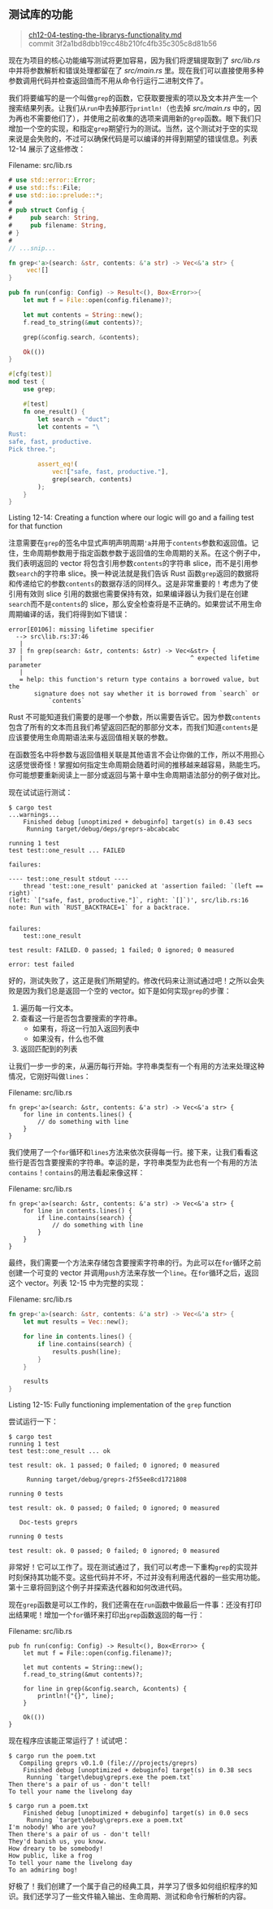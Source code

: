 ## 测试库的功能

> [ch12-04-testing-the-librarys-functionality.md](https://github.com/rust-lang/book/blob/master/second-edition/src/ch12-04-testing-the-librarys-functionality.md)
> <br>
> commit 3f2a1bd8dbb19cc48b210fc4fb35c305c8d81b56

现在为项目的核心功能编写测试将更加容易，因为我们将逻辑提取到了 *src/lib.rs* 中并将参数解析和错误处理都留在了 *src/main.rs* 里。现在我们可以直接使用多种参数调用代码并检查返回值而不用从命令行运行二进制文件了。

我们将要编写的是一个叫做`grep`的函数，它获取要搜索的项以及文本并产生一个搜索结果列表。让我们从`run`中去掉那行`println!`（也去掉 *src/main.rs* 中的，因为再也不需要他们了），并使用之前收集的选项来调用新的`grep`函数。眼下我们只增加一个空的实现，和指定`grep`期望行为的测试。当然，这个测试对于空的实现来说是会失败的，不过可以确保代码是可以编译的并得到期望的错误信息。列表 12-14 展示了这些修改：

<span class="filename">Filename: src/lib.rs</span>

```rust
# use std::error::Error;
# use std::fs::File;
# use std::io::prelude::*;
#
# pub struct Config {
#     pub search: String,
#     pub filename: String,
# }
#
// ...snip...

fn grep<'a>(search: &str, contents: &'a str) -> Vec<&'a str> {
     vec![]
}

pub fn run(config: Config) -> Result<(), Box<Error>>{
    let mut f = File::open(config.filename)?;

    let mut contents = String::new();
    f.read_to_string(&mut contents)?;

    grep(&config.search, &contents);

    Ok(())
}

#[cfg(test)]
mod test {
    use grep;

    #[test]
    fn one_result() {
        let search = "duct";
        let contents = "\
Rust:
safe, fast, productive.
Pick three.";

        assert_eq!(
            vec!["safe, fast, productive."],
            grep(search, contents)
        );
    }
}
```

<span class="caption">Listing 12-14: Creating a function where our logic will
go and a failing test for that function</span>

<!-- Will add ghosting and wingdings in libreoffice /Carol -->

注意需要在`grep`的签名中显式声明声明周期`'a`并用于`contents`参数和返回值。记住，生命周期参数用于指定函数参数于返回值的生命周期的关系。在这个例子中，我们表明返回的 vector 将包含引用参数`contents`的字符串 slice，而不是引用参数`search`的字符串 slice。换一种说法就是我们告诉 Rust 函数`grep`返回的数据将和传递给它的参数`contents`的数据存活的同样久。这是非常重要的！考虑为了使引用有效则 slice 引用的数据也需要保持有效，如果编译器认为我们是在创建`search`而不是`contents`的 slice，那么安全检查将是不正确的。如果尝试不用生命周期编译的话，我们将得到如下错误：

```
error[E0106]: missing lifetime specifier
  --> src\lib.rs:37:46
   |
37 | fn grep(search: &str, contents: &str) -> Vec<&str> {
   |                                              ^ expected lifetime parameter
   |
   = help: this function's return type contains a borrowed value, but the
	   signature does not say whether it is borrowed from `search` or
           `contents`
```

Rust 不可能知道我们需要的是哪一个参数，所以需要告诉它。因为参数`contents`包含了所有的文本而且我们希望返回匹配的那部分文本，而我们知道`contents`是应该要使用生命周期语法来与返回值相关联的参数。

在函数签名中将参数与返回值相关联是其他语言不会让你做的工作，所以不用担心这感觉很奇怪！掌握如何指定生命周期会随着时间的推移越来越容易，熟能生巧。你可能想要重新阅读上一部分或返回与第十章中生命周期语法部分的例子做对比。

现在试试运行测试：

```
$ cargo test
...warnings...
    Finished debug [unoptimized + debuginfo] target(s) in 0.43 secs
     Running target/debug/deps/greprs-abcabcabc

running 1 test
test test::one_result ... FAILED

failures:

---- test::one_result stdout ----
	thread 'test::one_result' panicked at 'assertion failed: `(left == right)`
(left: `["safe, fast, productive."]`, right: `[]`)', src/lib.rs:16
note: Run with `RUST_BACKTRACE=1` for a backtrace.


failures:
    test::one_result

test result: FAILED. 0 passed; 1 failed; 0 ignored; 0 measured

error: test failed
```

好的，测试失败了，这正是我们所期望的。修改代码来让测试通过吧！之所以会失败是因为我们总是返回一个空的 vector。如下是如何实现`grep`的步骤：

1. 遍历每一行文本。
2. 查看这一行是否包含要搜索的字符串。
    * 如果有，将这一行加入返回列表中
    * 如果没有，什么也不做
3. 返回匹配到的列表

让我们一步一步的来，从遍历每行开始。字符串类型有一个有用的方法来处理这种情况，它刚好叫做`lines`：

<span class="filename">Filename: src/lib.rs</span>

```rust,ignore
fn grep<'a>(search: &str, contents: &'a str) -> Vec<&'a str> {
    for line in contents.lines() {
        // do something with line
    }
}
```

<!-- Will add wingdings in libreoffice /Carol -->

我们使用了一个`for`循环和`lines`方法来依次获得每一行。接下来，让我们看看这些行是否包含要搜索的字符串。幸运的是，字符串类型为此也有一个有用的方法`contains`！`contains`的用法看起来像这样：

<span class="filename">Filename: src/lib.rs</span>

```rust,ignore
fn grep<'a>(search: &str, contents: &'a str) -> Vec<&'a str> {
    for line in contents.lines() {
        if line.contains(search) {
            // do something with line
        }
    }
}
```

<!-- Will add ghosting and wingdings in libreoffice /Carol -->

最终，我们需要一个方法来存储包含要搜索字符串的行。为此可以在`for`循环之前创建一个可变的 vector 并调用`push`方法来存放一个`line`。在`for`循环之后，返回这个 vector。列表 12-15 中为完整的实现：

<span class="filename">Filename: src/lib.rs</span>

```rust
fn grep<'a>(search: &str, contents: &'a str) -> Vec<&'a str> {
    let mut results = Vec::new();

    for line in contents.lines() {
        if line.contains(search) {
            results.push(line);
        }
    }

    results
}
```

<span class="caption">Listing 12-15: Fully functioning implementation of the
`grep` function</span>

<!-- Will add ghosting and wingdings in libreoffice /Carol -->

尝试运行一下：

```
$ cargo test
running 1 test
test test::one_result ... ok

test result: ok. 1 passed; 0 failed; 0 ignored; 0 measured

     Running target/debug/greprs-2f55ee8cd1721808

running 0 tests

test result: ok. 0 passed; 0 failed; 0 ignored; 0 measured

   Doc-tests greprs

running 0 tests

test result: ok. 0 passed; 0 failed; 0 ignored; 0 measured
```

非常好！它可以工作了。现在测试通过了，我们可以考虑一下重构`grep`的实现并时刻保持其功能不变。这些代码并不坏，不过并没有利用迭代器的一些实用功能。第十三章将回到这个例子并探索迭代器和如何改进代码。

现在`grep`函数是可以工作的，我们还需在在`run`函数中做最后一件事：还没有打印出结果呢！增加一个`for`循环来打印出`grep`函数返回的每一行：

<span class="filename">Filename: src/lib.rs</span>

```rust,ignore
pub fn run(config: Config) -> Result<(), Box<Error>> {
    let mut f = File::open(config.filename)?;

    let mut contents = String::new();
    f.read_to_string(&mut contents)?;

    for line in grep(&config.search, &contents) {
        println!("{}", line);
    }

    Ok(())
}
```

<!-- Will add ghosting and wingdings in libreoffice /Carol -->

现在程序应该能正常运行了！试试吧：

```
$ cargo run the poem.txt
   Compiling greprs v0.1.0 (file:///projects/greprs)
    Finished debug [unoptimized + debuginfo] target(s) in 0.38 secs
     Running `target\debug\greprs.exe the poem.txt`
Then there's a pair of us - don't tell!
To tell your name the livelong day

$ cargo run a poem.txt
    Finished debug [unoptimized + debuginfo] target(s) in 0.0 secs
     Running `target\debug\greprs.exe a poem.txt`
I'm nobody! Who are you?
Then there's a pair of us - don't tell!
They'd banish us, you know.
How dreary to be somebody!
How public, like a frog
To tell your name the livelong day
To an admiring bog!
```

好极了！我们创建了一个属于自己的经典工具，并学习了很多如何组织程序的知识。我们还学习了一些文件输入输出、生命周期、测试和命令行解析的内容。
